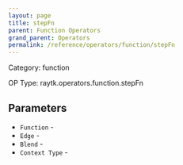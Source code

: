 ```yaml
---
layout: page
title: stepFn
parent: Function Operators
grand_parent: Operators
permalink: /reference/operators/function/stepFn
---
```


Category: function

OP Type: raytk.operators.function.stepFn

## Parameters

* `Function` - 
* `Edge` - 
* `Blend` - 
* `Context Type` -
